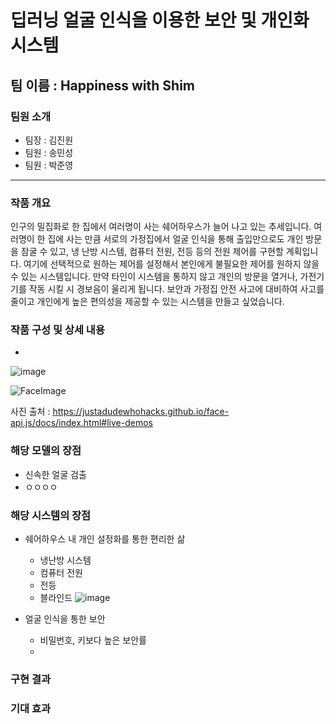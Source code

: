 # 딥러닝 얼굴 인식을 이용한 보안 및 개인화 시스템

## 팀 이름 : Happiness with Shim


### 팀원 소개

- 팀장 : 김진원 
- 팀원 : 송민성
- 팀원 : 박준영 

---

### 작품 개요

인구의 밀집화로 한 집에서 여러명이 사는 쉐어하우스가 늘어 나고 있는 추세입니다. 여러명이 한 집에 사는 만큼 서로의 가정집에서 얼굴 인식을 통해 출입만으로도 개인 방문을 잠굴 수 있고, 냉 난방 시스템, 컴퓨터 전원, 전등 등의 전원 제어를 구현할 계획입니다. 여기에 선택적으로 원하는 제어를 설정해서 본인에게 불필요한 제어를 원하지 않을 수 있는 시스템입니다. 만약 타인이 시스템을 통하지 않고 개인의 방문을 열거나, 가전기기를 작동 시킬 시 경보음이 울리게 됩니다. 보안과 가정집 안전 사고에 대비하여 사고를 줄이고 개인에게 높은 편의성을 제공할 수 있는 시스템을 만들고 싶었습니다.


### 작품 구성 및 상세 내용

- 

![image](https://user-images.githubusercontent.com/96164365/205485145-7aaf9b5b-0f89-4102-a3e6-c7d162ac24ef.png)


![FaceImage](https://user-images.githubusercontent.com/96164365/205485126-87172dd6-607d-4cb9-b409-aa91e976bde5.gif)

사진 출처 : https://justadudewhohacks.github.io/face-api.js/docs/index.html#live-demos


### 해당 모델의 장점

- 신속한 얼굴 검출
- ㅇㅇㅇㅇ


### 해당 시스템의 장점
- 쉐어하우스 내 개인 설정화를 통한 편리한 삶
  - 냉난방 시스템
  - 컴퓨터 전원
  - 전등
  - 블라인드
![image](https://user-images.githubusercontent.com/96164365/205485907-0b117447-1e67-42c7-ba05-1b017ddef05f.png)

- 얼굴 인식을 통한 보안
  - 비밀번호, 키보다 높은 보안률
  - 

### 구현 결과


### 기대 효과



